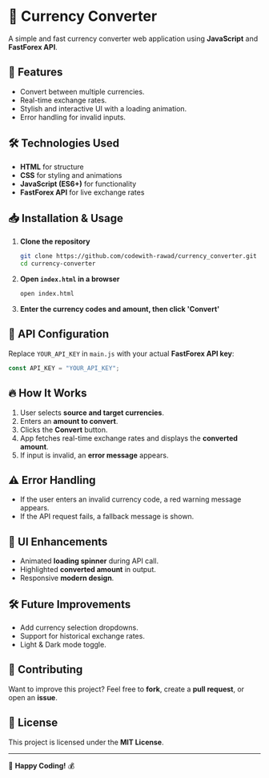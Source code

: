 # 💱 Currency Converter

A simple and fast currency converter web application using **JavaScript** and **FastForex API**.

## 🚀 Features
- Convert between multiple currencies.
- Real-time exchange rates.
- Stylish and interactive UI with a loading animation.
- Error handling for invalid inputs.



## 🛠️ Technologies Used
- **HTML** for structure
- **CSS** for styling and animations
- **JavaScript (ES6+)** for functionality
- **FastForex API** for live exchange rates

## 📥 Installation & Usage
1. **Clone the repository**
   ```bash
   git clone https://github.com/codewith-rawad/currency_converter.git
   cd currency-converter
   ```
2. **Open `index.html` in a browser**
   ```bash
   open index.html
   ```
3. **Enter the currency codes and amount, then click 'Convert'**

## 📝 API Configuration
Replace `YOUR_API_KEY` in `main.js` with your actual **FastForex API key**:
```js
const API_KEY = "YOUR_API_KEY";
```

## 🔥 How It Works
1. User selects **source and target currencies**.
2. Enters an **amount to convert**.
3. Clicks the **Convert** button.
4. App fetches real-time exchange rates and displays the **converted amount**.
5. If input is invalid, an **error message** appears.

## ⚠️ Error Handling
- If the user enters an invalid currency code, a red warning message appears.
- If the API request fails, a fallback message is shown.

## 🎨 UI Enhancements
- Animated **loading spinner** during API call.
- Highlighted **converted amount** in output.
- Responsive **modern design**.

## 🛠️ Future Improvements
- Add currency selection dropdowns.
- Support for historical exchange rates.
- Light & Dark mode toggle.

## 🤝 Contributing
Want to improve this project? Feel free to **fork**, create a **pull request**, or open an **issue**.

## 📜 License
This project is licensed under the **MIT License**.

---

🚀 **Happy Coding!** 💰

